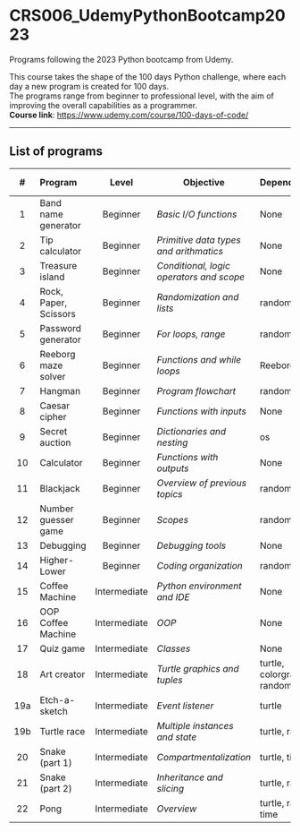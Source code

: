 # CRS006_UdemyPythonBootcamp2023
Programs following the 2023 Python bootcamp from Udemy.

This course takes the shape of the 100 days Python challenge, where each day a new program is created for 100 days.<br>
The programs range from beginner to professional level, with the aim of improving the overall capabilities as a programmer.<br>
<b>Course link</b>: https://www.udemy.com/course/100-days-of-code/

---
## List of programs
|  # | Program               | Level        | Objective                                     | Dependencies              | Completion date |
|:--:|:----------------------|:------------:|-----------------------------------------------|--------------             |:---------------:|
|  1 | Band name generator   | Beginner     | <i>Basic I/O functions</i>                    | None                      | *12/10/23*      |
|  2 | Tip calculator        | Beginner     | <i>Primitive data types and arithmatics</i>   | None                      | *13/10/23*      |
|  3 | Treasure island       | Beginner     | <i>Conditional, logic operators and scope</i> | None                      | *14/10/23*      |
|  4 | Rock, Paper, Scissors | Beginner     | <i>Randomization and lists</i>                | random                    | *15/10/23*      |
|  5 | Password generator    | Beginner     | <i>For loops, range</i>                       | random                    | *16/10/23*      |
|  6 | Reeborg maze solver   | Beginner     | <i>Functions and while loops</i>              | Reeborg                   | *18/10/23*      |
|  7 | Hangman               | Beginner     | <i>Program flowchart</i>                      | random, os                | *19/10/23*      |
|  8 | Caesar cipher         | Beginner     | <i>Functions with inputs</i>                  | None                      | *20/10/23*      |
|  9 | Secret auction        | Beginner     | <i>Dictionaries and nesting</i>               | os                        | *21/10/23*      |
| 10 | Calculator            | Beginner     | <i>Functions with outputs</i>                 | None                      | *22/10/23*      |
| 11 | Blackjack             | Beginner     | <i>Overview of previous topics</i>            | random, os                | *24/10/23*      |
| 12 | Number guesser game   | Beginner     | <i>Scopes</i>                                 | random                    | *25/10/23*      |
| 13 | Debugging             | Beginner     | <i>Debugging tools</i>                        | None                      | *26/10/23*      |
| 14 | Higher-Lower          | Beginner     | <i>Coding organization</i>                    | random, os                | *28/10/23*      |
| 15 | Coffee Machine        | Intermediate | <i>Python environment and IDE</i>             | None                      | *29/10/23*      |
| 16 | OOP Coffee Machine    | Intermediate | <i>OOP</i>                                    | None                      | *30/10/23*      |
| 17 | Quiz game             | Intermediate | <i>Classes</i>                                | None                      | *31/10/23*      |
| 18 | Art creator           | Intermediate | <i>Turtle graphics and tuples</i>             | turtle, colorgram, random | *01/11/23*      |
| 19a | Etch-a-sketch | Intermediate | <i>Event listener</i> | turtle | *02/11/2023* |
| 19b | Turtle race | Intermediate | <i>Multiple instances and state</i> | turtle, random | *02/11/2023* |
| 20 | Snake (part 1) | Intermediate | <i>Compartmentalization</i> | turtle, time | *03/11/23* |
| 21 | Snake (part 2) | Intermediate | <i>Inheritance and slicing</i> | turtle, random | *04/11/23* |
| 22 | Pong | Intermediate | <i>Overview</i> | turtle, random, time | *06/11/23* |